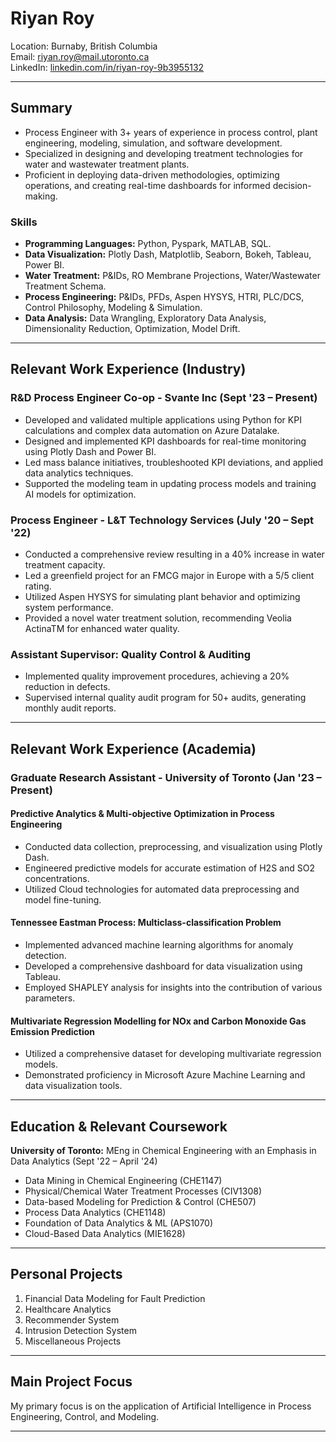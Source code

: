 # Riyan Roy

Location: Burnaby, British Columbia  
Email: riyan.roy@mail.utoronto.ca  
LinkedIn: [linkedin.com/in/riyan-roy-9b3955132](https://www.linkedin.com/in/riyan-roy-9b3955132)

---

## Summary

- Process Engineer with 3+ years of experience in process control, plant engineering, modeling, simulation, and software development.
- Specialized in designing and developing treatment technologies for water and wastewater treatment plants.
- Proficient in deploying data-driven methodologies, optimizing operations, and creating real-time dashboards for informed decision-making.

### Skills

- **Programming Languages:** Python, Pyspark, MATLAB, SQL.
- **Data Visualization:** Plotly Dash, Matplotlib, Seaborn, Bokeh, Tableau, Power BI.
- **Water Treatment:** P&IDs, RO Membrane Projections, Water/Wastewater Treatment Schema.
- **Process Engineering:** P&IDs, PFDs, Aspen HYSYS, HTRI, PLC/DCS, Control Philosophy, Modeling & Simulation.
- **Data Analysis:** Data Wrangling, Exploratory Data Analysis, Dimensionality Reduction, Optimization, Model Drift.

---

## Relevant Work Experience (Industry)

### R&D Process Engineer Co-op - Svante Inc (Sept '23 – Present)

- Developed and validated multiple applications using Python for KPI calculations and complex data automation on Azure Datalake.
- Designed and implemented KPI dashboards for real-time monitoring using Plotly Dash and Power BI.
- Led mass balance initiatives, troubleshooted KPI deviations, and applied data analytics techniques.
- Supported the modeling team in updating process models and training AI models for optimization.

### Process Engineer - L&T Technology Services (July '20 – Sept '22)

- Conducted a comprehensive review resulting in a 40% increase in water treatment capacity.
- Led a greenfield project for an FMCG major in Europe with a 5/5 client rating.
- Utilized Aspen HYSYS for simulating plant behavior and optimizing system performance.
- Provided a novel water treatment solution, recommending Veolia ActinaTM for enhanced water quality.

### Assistant Supervisor: Quality Control & Auditing

- Implemented quality improvement procedures, achieving a 20% reduction in defects.
- Supervised internal quality audit program for 50+ audits, generating monthly audit reports.

---

## Relevant Work Experience (Academia)

### Graduate Research Assistant - University of Toronto (Jan '23 – Present)

#### Predictive Analytics & Multi-objective Optimization in Process Engineering

- Conducted data collection, preprocessing, and visualization using Plotly Dash.
- Engineered predictive models for accurate estimation of H2S and SO2 concentrations.
- Utilized Cloud technologies for automated data preprocessing and model fine-tuning.

#### Tennessee Eastman Process: Multiclass-classification Problem

- Implemented advanced machine learning algorithms for anomaly detection.
- Developed a comprehensive dashboard for data visualization using Tableau.
- Employed SHAPLEY analysis for insights into the contribution of various parameters.

#### Multivariate Regression Modelling for NOx and Carbon Monoxide Gas Emission Prediction

- Utilized a comprehensive dataset for developing multivariate regression models.
- Demonstrated proficiency in Microsoft Azure Machine Learning and data visualization tools.

---

## Education & Relevant Coursework

**University of Toronto:** MEng in Chemical Engineering with an Emphasis in Data Analytics (Sept '22 – April '24)

- Data Mining in Chemical Engineering (CHE1147)
- Physical/Chemical Water Treatment Processes (CIV1308)
- Data-based Modeling for Prediction & Control (CHE507)
- Process Data Analytics (CHE1148)
- Foundation of Data Analytics & ML (APS1070)
- Cloud-Based Data Analytics (MIE1628)

---

## Personal Projects

1. Financial Data Modeling for Fault Prediction
2. Healthcare Analytics
3. Recommender System
4. Intrusion Detection System
5. Miscellaneous Projects

---

## Main Project Focus

My primary focus is on the application of Artificial Intelligence in Process Engineering, Control, and Modeling.

---
